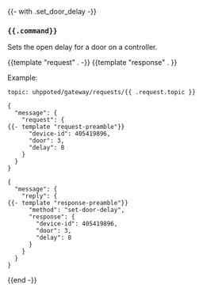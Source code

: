 {{- with .set_door_delay -}}
### `{{.command}}`

Sets the open delay for a door on a controller.

{{template "request"  . -}}
{{template "response" . }}

Example:
```
topic: uhppoted/gateway/requests/{{ .request.topic }}

{
  "message": {
    "request": {
{{- template "request-preamble"}}
      "device-id": 405419896,
      "door": 3,
      "delay": 8
    }
  }
}

{
  "message": {
    "reply": {
{{- template "response-preamble"}}
      "method": "set-door-delay",
      "response": {
        "device-id": 405419896,
        "door": 3,
        "delay": 8
      }
    }
  }
}
```
{{end -}}


